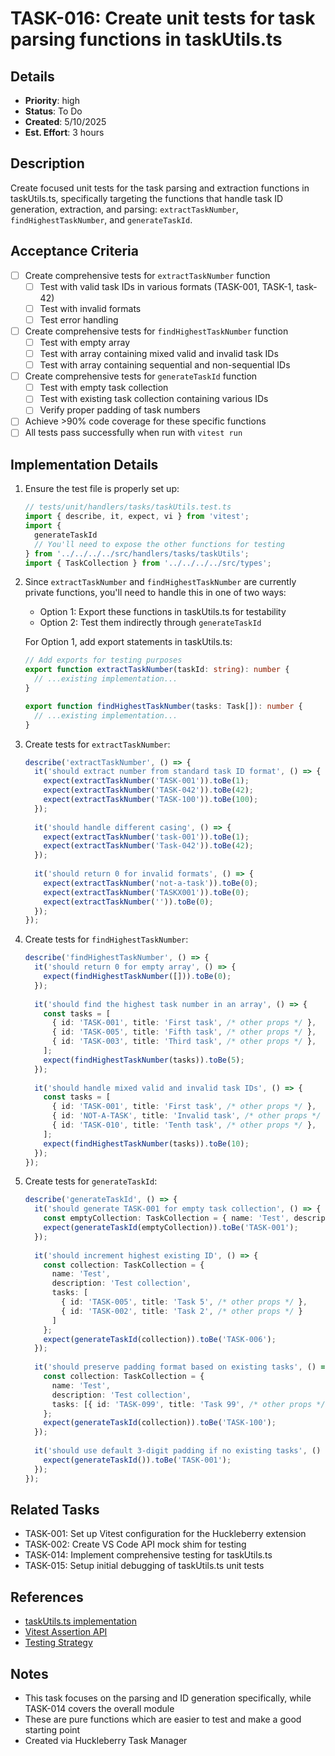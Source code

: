 # TASK-016: Create unit tests for task parsing functions in taskUtils.ts

## Details
- **Priority**: high
- **Status**: To Do
- **Created**: 5/10/2025
- **Est. Effort**: 3 hours

## Description
Create focused unit tests for the task parsing and extraction functions in taskUtils.ts, specifically targeting the functions that handle task ID generation, extraction, and parsing: `extractTaskNumber`, `findHighestTaskNumber`, and `generateTaskId`.

## Acceptance Criteria
- [ ] Create comprehensive tests for `extractTaskNumber` function
  - [ ] Test with valid task IDs in various formats (TASK-001, TASK-1, task-42)
  - [ ] Test with invalid formats
  - [ ] Test error handling
- [ ] Create comprehensive tests for `findHighestTaskNumber` function
  - [ ] Test with empty array
  - [ ] Test with array containing mixed valid and invalid task IDs
  - [ ] Test with array containing sequential and non-sequential IDs
- [ ] Create comprehensive tests for `generateTaskId` function
  - [ ] Test with empty task collection
  - [ ] Test with existing task collection containing various IDs
  - [ ] Verify proper padding of task numbers
- [ ] Achieve >90% code coverage for these specific functions
- [ ] All tests pass successfully when run with `vitest run`

## Implementation Details
1. Ensure the test file is properly set up:
   ```typescript
   // tests/unit/handlers/tasks/taskUtils.test.ts
   import { describe, it, expect, vi } from 'vitest';
   import { 
     generateTaskId
     // You'll need to expose the other functions for testing
   } from '../../../../src/handlers/tasks/taskUtils';
   import { TaskCollection } from '../../../../src/types';
   ```

2. Since `extractTaskNumber` and `findHighestTaskNumber` are currently private functions, you'll need to handle this in one of two ways:
   - Option 1: Export these functions in taskUtils.ts for testability
   - Option 2: Test them indirectly through `generateTaskId`
   
   For Option 1, add export statements in taskUtils.ts:
   ```typescript
   // Add exports for testing purposes
   export function extractTaskNumber(taskId: string): number {
     // ...existing implementation...
   }
   
   export function findHighestTaskNumber(tasks: Task[]): number {
     // ...existing implementation...
   }
   ```

3. Create tests for `extractTaskNumber`:
   ```typescript
   describe('extractTaskNumber', () => {
     it('should extract number from standard task ID format', () => {
       expect(extractTaskNumber('TASK-001')).toBe(1);
       expect(extractTaskNumber('TASK-042')).toBe(42);
       expect(extractTaskNumber('TASK-100')).toBe(100);
     });
     
     it('should handle different casing', () => {
       expect(extractTaskNumber('task-001')).toBe(1);
       expect(extractTaskNumber('Task-042')).toBe(42);
     });
     
     it('should return 0 for invalid formats', () => {
       expect(extractTaskNumber('not-a-task')).toBe(0);
       expect(extractTaskNumber('TASKX001')).toBe(0);
       expect(extractTaskNumber('')).toBe(0);
     });
   });
   ```

4. Create tests for `findHighestTaskNumber`:
   ```typescript
   describe('findHighestTaskNumber', () => {
     it('should return 0 for empty array', () => {
       expect(findHighestTaskNumber([])).toBe(0);
     });
     
     it('should find the highest task number in an array', () => {
       const tasks = [
         { id: 'TASK-001', title: 'First task', /* other props */ },
         { id: 'TASK-005', title: 'Fifth task', /* other props */ },
         { id: 'TASK-003', title: 'Third task', /* other props */ },
       ];
       expect(findHighestTaskNumber(tasks)).toBe(5);
     });
     
     it('should handle mixed valid and invalid task IDs', () => {
       const tasks = [
         { id: 'TASK-001', title: 'First task', /* other props */ },
         { id: 'NOT-A-TASK', title: 'Invalid task', /* other props */ },
         { id: 'TASK-010', title: 'Tenth task', /* other props */ },
       ];
       expect(findHighestTaskNumber(tasks)).toBe(10);
     });
   });
   ```

5. Create tests for `generateTaskId`:
   ```typescript
   describe('generateTaskId', () => {
     it('should generate TASK-001 for empty task collection', () => {
       const emptyCollection: TaskCollection = { name: 'Test', description: 'Test collection', tasks: [] };
       expect(generateTaskId(emptyCollection)).toBe('TASK-001');
     });
     
     it('should increment highest existing ID', () => {
       const collection: TaskCollection = { 
         name: 'Test', 
         description: 'Test collection', 
         tasks: [
           { id: 'TASK-005', title: 'Task 5', /* other props */ },
           { id: 'TASK-002', title: 'Task 2', /* other props */ }
         ] 
       };
       expect(generateTaskId(collection)).toBe('TASK-006');
     });
     
     it('should preserve padding format based on existing tasks', () => {
       const collection: TaskCollection = { 
         name: 'Test', 
         description: 'Test collection', 
         tasks: [{ id: 'TASK-099', title: 'Task 99', /* other props */ }] 
       };
       expect(generateTaskId(collection)).toBe('TASK-100');
     });
     
     it('should use default 3-digit padding if no existing tasks', () => {
       expect(generateTaskId()).toBe('TASK-001');
     });
   });
   ```

## Related Tasks
- TASK-001: Set up Vitest configuration for the Huckleberry extension
- TASK-002: Create VS Code API mock shim for testing
- TASK-014: Implement comprehensive testing for taskUtils.ts
- TASK-015: Setup initial debugging of taskUtils.ts unit tests

## References
- [taskUtils.ts implementation](c:\Projects\vscode-huckleberry\apps\huckleberry-extension\src\handlers\tasks\taskUtils.ts)
- [Vitest Assertion API](https://vitest.dev/api/expect.html)
- [Testing Strategy](c:\Projects\vscode-huckleberry\docs\testing-strategy.md)

## Notes
- This task focuses on the parsing and ID generation specifically, while TASK-014 covers the overall module
- These are pure functions which are easier to test and make a good starting point
- Created via Huckleberry Task Manager
